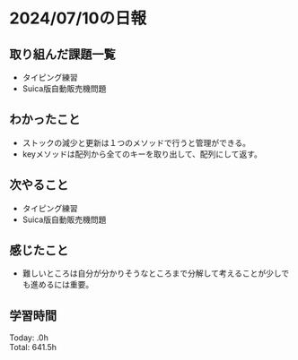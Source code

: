 # 2024/07/10の日報
## 取り組んだ課題一覧
* タイピング練習
* Suica版自動販売機問題
## わかったこと
* ストックの減少と更新は１つのメソッドで行うと管理ができる。
* keyメソッドは配列から全てのキーを取り出して、配列にして返す。
## 次やること
* タイピング練習
* Suica版自動販売機問題
## 感じたこと
* 難しいところは自分が分かりそうなところまで分解して考えることが少しでも進めるには重要。
## 学習時間
Today: .0h<br>
Total: 641.5h
